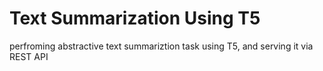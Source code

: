 # Text Summarization Using T5
 perfroming abstractive text summariztion task using T5, and serving it via REST API 
